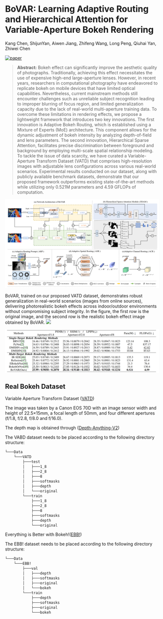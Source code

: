 # BoVAR: Learning Adaptive Routing and Hierarchical Attention for Variable-Aperture Bokeh Rendering

Kang Chen, ShijunYan, Aiwen Jiang, Zhifeng Wang, Long Peng, Qiuhai Yan, Zhiwei Chen

[![paper](https://img.shields.io/badge/arXiv-Paper-<COLOR>.svg)]()

> **Abstract:** Bokeh effect can significantly improve the aesthetic quality of photographs. Traditionally, achieving this effect necessitates the use of expensive high-end large-aperture lenses. However, in recent years, researchers in computational photography have endeavored to replicate bokeh on mobile devices that have limited optical capabilities. Nevertheless, current mainstream methods still encounter challenges such as unreliable subject recognition leading to improper blurring of focus region, and limited generalization capacity due to the lack of real-world multi-aperture training data.
To overcome these limitations in rendering effects, we propose a lightweight framework that introduces two key innovations. The first innovation is Adaptive Bokeh Routing, which is established using a Mixture of Experts (MoE) architecture. This component allows for the dynamic adjustment of bokeh intensity by analyzing depth-of-field and lens parameters. The second innovation, Hierarchical Sparse Attention, facilitates precise discrimination between foreground and background by employing multi-scale spatial relationship modeling.
To tackle the issue of data scarcity, we have curated a Variable-Aperture Transform Dataset (VATD) that comprises high-resolution images with adjustable lens configurations across various real-world scenarios. Experimental results conducted on our dataset, along with publicly available benchmark datasets, demonstrate that our proposed framework outperforms existing state-of-the-art methods while utilizing only 0.521M parameters and 4.59 GFLOPs of computation.

<img src = "fig/model.png">

BoVAR, trained on our proposed VATD dataset, demonstrates robust generalization in real-world scenarios (images from online sources), delivering photorealistic bokeh effects across indoor/outdoor environments without compromising subject integrity. In the figure, the first row is the original image, and the second row is the realistic bokeh effect image obtained by BoVAR.
<img src = "fig/demo.png">

<img src = "fig/score1.png">

## Real Bokeh Dataset
Variable Aperture Transform Dataset ([VATD](https://pan.baidu.com/s/1U2zZmJXJwtnmIYwn4bpeTQ?pwd=4yj6))

The image was taken by a Canon EOS 70D with an image sensor width and height of 22.5×15mm, a focal length of 50mm, and four different apertures (f/1.8, f/2.8, f/8.0 and f/16.0).
 
The depth map is obtained through ([Depth-Anything-V2](https://github.com/DepthAnything/Depth-Anything-V2))

The VABD dataset needs to be placed according to the following directory structure:

```
└───Data
    └───VATD
        ├───test
        │   ├───1_8
        │   ├───2_8
        │   ├───8
        │   ├───softmasks
        │   ├───depth
        │   └───original
        └───train
            ├───1_8
            ├───2_8
            ├───8
            ├───softmasks
            ├───depth
            └───original
```


Everything is Better with Bokeh!([EBB!]())

The EBB! dataset needs to be placed according to the following directory structure:

```
└───Data
    └───EBB!
        ├───val
        │   ├───depth
        │   ├───softmasks
        │   ├───original
        │   └───bokeh
        └───train
            ├───depth
            ├───softmasks
            ├───original
            └───bokeh
```
